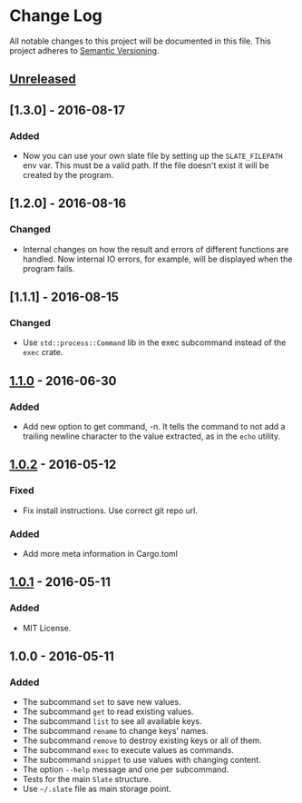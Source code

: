 # Change Log
All notable changes to this project will be documented in this file.
This project adheres to [Semantic Versioning](http://semver.org/).

## [Unreleased]

## [1.3.0] - 2016-08-17
### Added
- Now you can use your own slate file by setting up the `SLATE_FILEPATH`
  env var. This must be a valid path. If the file doesn't exist
  it will be created by the program.

## [1.2.0] - 2016-08-16
### Changed
- Internal changes on how the result and errors of different functions are handled.
  Now internal IO errors, for example, will be displayed when the program fails.

## [1.1.1] - 2016-08-15
### Changed
- Use `std::process::Command` lib in the exec subcommand instead of the `exec` crate.

## [1.1.0] - 2016-06-30
### Added
- Add new option to get command, -n. It tells the command to not add
  a trailing newline character to the value extracted, as in the `echo`
  utility.

## [1.0.2] - 2016-05-12
### Fixed
- Fix install instructions. Use correct git repo url.

### Added
- Add more meta information in Cargo.toml

## [1.0.1] - 2016-05-11
### Added
- MIT License.

## 1.0.0 - 2016-05-11
### Added
- The subcommand `set` to save new values.
- The subcommand `get` to read existing values.
- The subcommand `list` to see all available keys.
- The subcommand `rename` to change keys' names.
- The subcommand `remove` to destroy existing keys or all of them.
- The subcommand `exec` to execute values as commands.
- The subcommand `snippet` to use values with changing content.
- The option `--help` message and one per subcommand.
- Tests for the main `Slate` structure.
- Use `~/.slate` file as main storage point.

[Unreleased]: https://github.com/jhbabon/slate/compare/v1.1.0...HEAD
[1.1.0]: https://github.com/jhbabon/slate/compare/v1.0.2...v1.1.0
[1.0.2]: https://github.com/jhbabon/slate/compare/v1.0.1...v1.0.2
[1.0.1]: https://github.com/jhbabon/slate/compare/v1.0.0...v1.0.1
